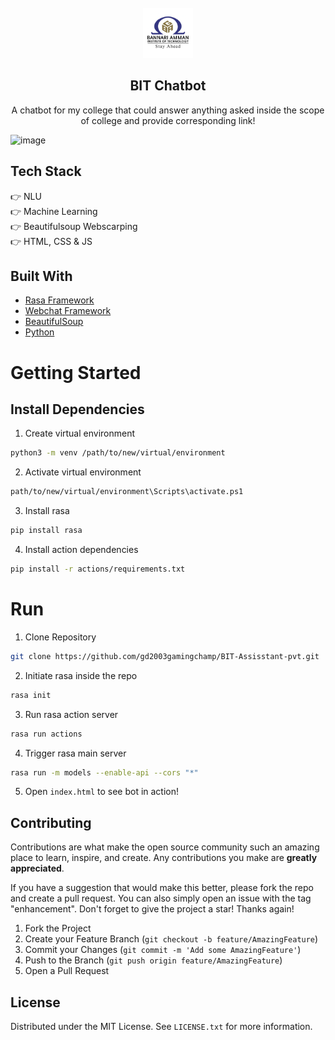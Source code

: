 
<br />
<div align="center">
  <a href="https://github.com/gd2003gamingchamp/BIT-Assistant-pvt">
    <img src="assets/bit.png" alt="Logo" width="80" height="80">
  </a>

  <h2 align="center">BIT Chatbot</h2>

  <p align="center">
    A chatbot for my college that could answer anything asked inside the scope of college and provide corresponding link!
  
 <br>
   
</div>

![image](assets/giffy.gif)


## Tech Stack
👉 NLU <br>
👉 Machine Learning <br>
👉 Beautifulsoup Webscarping <br>
👉 HTML, CSS & JS

## Built With
* [Rasa Framework](rasa.com)
* [Webchat Framework](https://github.com/botfront/rasa-webchat)
* [BeautifulSoup](https://beautiful-soup-4.readthedocs.io/en/latest/)
* [Python](python.org)

# Getting Started

## Install Dependencies
1. Create virtual environment
```sh
python3 -m venv /path/to/new/virtual/environment
```
2. Activate virtual environment
```sh
path/to/new/virtual/environment\Scripts\activate.ps1
```
3. Install rasa
```sh
pip install rasa
```
4. Install action dependencies
```sh
pip install -r actions/requirements.txt
```

# Run

1. Clone Repository
```sh
git clone https://github.com/gd2003gamingchamp/BIT-Assisstant-pvt.git
```
2. Initiate rasa inside the repo
```sh
rasa init
```
3. Run rasa action server
```sh
rasa run actions
```
4. Trigger rasa main server
```sh
rasa run -m models --enable-api --cors "*"
```
5. Open `index.html` to see bot in action!

## Contributing

Contributions are what make the open source community such an amazing place to learn, inspire, and create. Any contributions you make are **greatly appreciated**.

If you have a suggestion that would make this better, please fork the repo and create a pull request. You can also simply open an issue with the tag "enhancement".
Don't forget to give the project a star! Thanks again!

1. Fork the Project
2. Create your Feature Branch (`git checkout -b feature/AmazingFeature`)
3. Commit your Changes (`git commit -m 'Add some AmazingFeature'`)
4. Push to the Branch (`git push origin feature/AmazingFeature`)
5. Open a Pull Request

## License

Distributed under the MIT License. See `LICENSE.txt` for more information.


